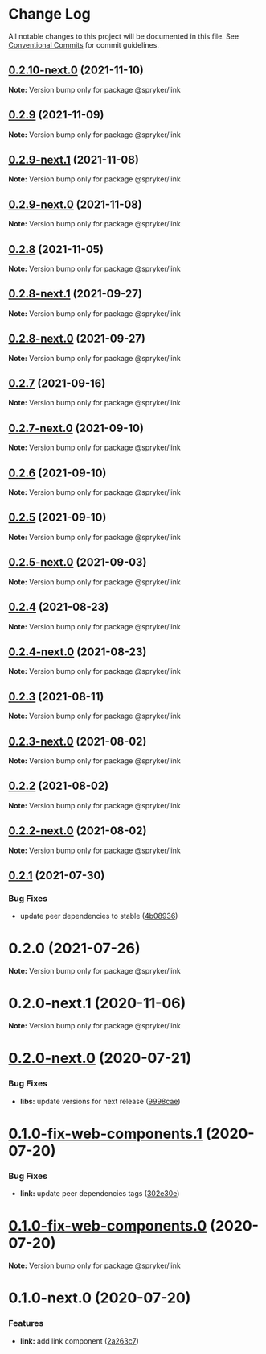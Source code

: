 # Change Log

All notable changes to this project will be documented in this file.
See [Conventional Commits](https://conventionalcommits.org) for commit guidelines.

## [0.2.10-next.0](https://github.com/spryker/zed-gui/compare/@spryker/link@0.2.8-next.1...@spryker/link@0.2.10-next.0) (2021-11-10)

**Note:** Version bump only for package @spryker/link





## [0.2.9](https://github.com/spryker/ui-components/compare/@spryker/link@0.2.9-next.1...@spryker/link@0.2.9) (2021-11-09)

**Note:** Version bump only for package @spryker/link





## [0.2.9-next.1](https://github.com/spryker/ui-components/compare/@spryker/link@0.2.8...@spryker/link@0.2.9-next.1) (2021-11-08)

**Note:** Version bump only for package @spryker/link





## [0.2.9-next.0](https://github.com/spryker/zed-gui/compare/@spryker/link@0.2.8-next.1...@spryker/link@0.2.9-next.0) (2021-11-08)

**Note:** Version bump only for package @spryker/link





## [0.2.8](https://github.com/spryker/ui-components/compare/@spryker/link@0.2.8-next.1...@spryker/link@0.2.8) (2021-11-05)

**Note:** Version bump only for package @spryker/link





## [0.2.8-next.1](https://github.com/spryker/ui-components/compare/@spryker/link@0.2.7...@spryker/link@0.2.8-next.1) (2021-09-27)

**Note:** Version bump only for package @spryker/link





## [0.2.8-next.0](https://github.com/spryker/zed-gui/compare/@spryker/link@0.2.4...@spryker/link@0.2.8-next.0) (2021-09-27)

**Note:** Version bump only for package @spryker/link





## [0.2.7](https://github.com/spryker/ui-components/compare/@spryker/link@0.2.7-next.0...@spryker/link@0.2.7) (2021-09-16)

**Note:** Version bump only for package @spryker/link





## [0.2.7-next.0](https://github.com/spryker/ui-components/compare/@spryker/link@0.2.6...@spryker/link@0.2.7-next.0) (2021-09-10)

**Note:** Version bump only for package @spryker/link





## [0.2.6](https://github.com/spryker/ui-components/compare/@spryker/link@0.2.5-next.0...@spryker/link@0.2.6) (2021-09-10)

**Note:** Version bump only for package @spryker/link





## [0.2.5](https://github.com/spryker/ui-components/compare/@spryker/link@0.2.5-next.0...@spryker/link@0.2.5) (2021-09-10)

**Note:** Version bump only for package @spryker/link





## [0.2.5-next.0](https://github.com/spryker/ui-components/compare/@spryker/link@0.2.4...@spryker/link@0.2.5-next.0) (2021-09-03)

**Note:** Version bump only for package @spryker/link





## [0.2.4](https://github.com/spryker/ui-components/compare/@spryker/link@0.2.4-next.0...@spryker/link@0.2.4) (2021-08-23)

**Note:** Version bump only for package @spryker/link





## [0.2.4-next.0](https://github.com/spryker/ui-components/compare/@spryker/link@0.2.3...@spryker/link@0.2.4-next.0) (2021-08-23)

**Note:** Version bump only for package @spryker/link





## [0.2.3](https://github.com/spryker/ui-components/compare/@spryker/link@0.2.3-next.0...@spryker/link@0.2.3) (2021-08-11)

**Note:** Version bump only for package @spryker/link





## [0.2.3-next.0](https://github.com/spryker/ui-components/compare/@spryker/link@0.2.2...@spryker/link@0.2.3-next.0) (2021-08-02)

**Note:** Version bump only for package @spryker/link





## [0.2.2](https://github.com/spryker/ui-components/compare/@spryker/link@0.2.2-next.0...@spryker/link@0.2.2) (2021-08-02)

**Note:** Version bump only for package @spryker/link





## [0.2.2-next.0](https://github.com/spryker/ui-components/compare/@spryker/link@0.2.1...@spryker/link@0.2.2-next.0) (2021-08-02)

**Note:** Version bump only for package @spryker/link





## [0.2.1](https://github.com/spryker/ui-components/compare/@spryker/link@0.2.0...@spryker/link@0.2.1) (2021-07-30)


### Bug Fixes

* update peer dependencies to stable ([4b08936](https://github.com/spryker/ui-components/commit/4b0893691360cf4bd66935aed24873266c98c4e4))





# 0.2.0 (2021-07-26)

**Note:** Version bump only for package @spryker/link





# 0.2.0-next.1 (2020-11-06)

**Note:** Version bump only for package @spryker/link





# [0.2.0-next.0](https://github.com/spryker/ui-components/compare/@spryker/link@0.2.0-fix-web-components.0...@spryker/link@0.2.0-next.0) (2020-07-21)


### Bug Fixes

* **libs:** update versions for next release ([9998cae](https://github.com/spryker/ui-components/commit/9998cae9b2ab631607c0d33fa546363313bfd6aa))





# [0.1.0-fix-web-components.1](https://github.com/spryker/ui-components/compare/@spryker/link@0.1.0-fix-web-components.0...@spryker/link@0.1.0-fix-web-components.1) (2020-07-20)


### Bug Fixes

* **link:** update peer dependencies tags ([302e30e](https://github.com/spryker/ui-components/commit/302e30e932b1c6e3e5ae0e756815edadc70f6332))





# [0.1.0-fix-web-components.0](https://github.com/spryker/ui-components/compare/@spryker/link@0.1.0-next.0...@spryker/link@0.1.0-fix-web-components.0) (2020-07-20)

**Note:** Version bump only for package @spryker/link





# 0.1.0-next.0 (2020-07-20)


### Features

* **link:** add link component ([2a263c7](https://github.com/spryker/ui-components/commit/2a263c7856e21de435c0f0d0e9803f7e2e67546d))
